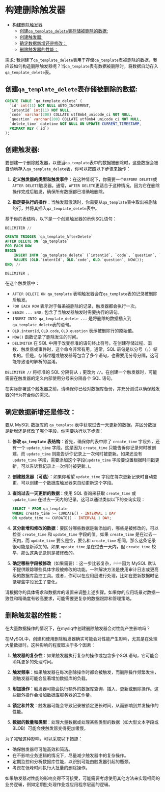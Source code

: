 # 构建删除触发器
- [构建删除触发器](#构建删除触发器)
  - [创建`qa_template_delete`表存储被删除的数据:](#创建qa_template_delete表存储被删除的数据)
  - [创建触发器:](#创建触发器)
  - [确定数据新增还是修改：](#确定数据新增还是修改)
  - [删除触发器的性能：](#删除触发器的性能)

需求: 我创建了`qa_template_delete`表用于存储`qa_template`表被删除的数据，我应该如何构造删除触发器呢？当`qa_template`表有数据被删除时，将数据自动存入`qa_template_delete`表。

## 创建`qa_template_delete`表存储被删除的数据:

```sql
CREATE TABLE `qa_template_delete` (
  `id` int(11) NOT NULL AUTO_INCREMENT,
  `intentId` int(11) NOT NULL,
  `code` varchar(200) COLLATE utf8mb4_unicode_ci NOT NULL,
  `question` varchar(200) COLLATE utf8mb4_unicode_ci NOT NULL,
  `delete_time` datetime NOT NULL ON UPDATE CURRENT_TIMESTAMP,
  PRIMARY KEY (`id`)
);
```

## 创建触发器:

要创建一个删除触发器，以便当`qa_template`表中的数据被删除时，这些数据会被自动地存入`qa_template_delete`表，你可以按照以下步骤来操作：

1. **定义触发器的类型和触发事件**：在这种情况下，你需要一个`BEFORE DELETE`或`AFTER DELETE`触发器。通常，`AFTER DELETE`更适合于这种情况，因为它在删除操作完成后触发，确保所有数据都已准确地删除。

2. **指定要执行的操作**：当触发器激活时，你需要从`qa_template`表中取出被删除的行，并将其插入`qa_template_delete`表中。

基于你的表结构，以下是一个创建触发器的示例SQL语句：<br>

```sql
DELIMITER //

CREATE TRIGGER `qa_template_AfterDelete` 
AFTER DELETE ON `qa_template` 
FOR EACH ROW 
BEGIN
    INSERT INTO `qa_template_delete` (`intentId`, `code`, `question`, `delete_time`) 
    VALUES (OLD.`intentId`, OLD.`code`, OLD.`question`, NOW());
END; //

DELIMITER ;
```

在这个触发器中：<br>

- `AFTER DELETE ON qa_template` 表明触发器会在`qa_template`表的记录被删除后触发。
- `FOR EACH ROW` 表示对于每条被删除的记录，触发器都会执行一次。
- `BEGIN ... END;` 包含了当触发器触发时需要执行的语句。
- `INSERT INTO qa_template_delete ...` 是将删除的数据插入到`qa_template_delete`表的语句。
- `OLD.intentId`, `OLD.code`, `OLD.question` 表示被删除行的原始值。
- `NOW()` 函数记录了删除发生的时间。
- `DELIMITER` 在 SQL 中用于改变标准的语句终止符号。在创建存储过程、函数、触发器或事件时，这个命令非常有用。通常，SQL 语句是以分号（`;`）结束的。但是，存储过程或触发器等包含了多个语句，也需要用分号分隔，这可能导致语句解析的混淆。

`DELIMITER //` 将标准的 SQL 分隔符从 `;` 更改为 `//`。在创建一个触发器时，可能需要在触发器的定义内部使用分号来分隔各个 SQL 语句。<br>

在实际部署这个触发器之前，请确保你已经对数据库备份，并充分测试以确保触发器的行为符合你的需求。<br>

## 确定数据新增还是修改：

要从 MySQL 数据库的 `qa_template` 表中获取过去一天更新的数据，并区分数据是新增还是修改了哪个字段，你需要执行以下步骤：<br>

1. **修改 `qa_template` 表结构**：首先，确保你的表中除了 `create_time` 字段外，还有一个 `update_time` 字段。这是因为 `create_time` 只能告诉你记录何时被创建，而 `update_time` 则能告诉你记录上一次何时被更新。如果还没有 `update_time` 字段，需要添加这个字段(`update_time` 字段要设置根据时间戳更新，可以告诉我记录上一次何时被更新。)。

2. **创建触发器（可选）**：如果你希望 `update_time` 字段在每次更新记录时自动变更，可以创建一个数据库触发器来自动更新这个字段。

3. **查询过去一天更新的数据**：使用 SQL 查询来获取 `create_time` 或 `update_time` 在过去一天内的记录。这可以通过类似以下的查询实现：
   ```sql
   SELECT * FROM qa_template 
   WHERE create_time >= CURDATE() - INTERVAL 1 DAY 
   OR update_time >= CURDATE() - INTERVAL 1 DAY;
   ```

4. **区分新增和修改的数据**：要区分哪些数据是新添加的，哪些是被修改的，可以检查 `create_time` 和 `update_time` 字段的值。如果 `create_time` 是在过去一天内，而 `update_time` 要么是空，要么和 `create_time` 相同，那么这条记录很可能是新添加的。如果 `update_time` 是在过去一天内，但 `create_time` 较早，那么这条记录则是被修改的。

5. **确定哪些字段被修改**（如果需要）：这一步比较复杂，💦💦💦因为 MySQL 默认不提供跟踪哪些具体字段被修改的功能。一种解决方法是使用审计日志或更高级的数据库监控工具。或者，你可以在应用层进行处理，比如在更新数据时记录哪些字段发生了变化。

请根据你的具体需求和数据库的设置来调整上述步骤。如果你的应用场景对数据一致性和精确度有较高要求，可能需要更复杂的数据跟踪和管理策略。<br>

## 删除触发器的性能：

在大量数据操作的情况下，在myslq中创建删除触发器会对性能产生影响吗？<br>

在MySQL中，创建和使用删除触发器确实可能会对性能产生影响，尤其是在处理大量数据时。这种影响的程度取决于多个因素：<br>

1. **触发器的复杂性**：如果触发器执行复杂的操作或包含多个SQL语句，它可能会消耗更多的处理时间。

2. **触发频率**：如果触发器在每次删除操作时都会被触发，而删除操作频繁发生，则触发器可能会显著增加数据库的负载。

3. **附加操作**：触发器可能会执行额外的数据库查询、插入、更新或删除操作。这些额外操作会增加数据库服务器的工作量。

4. **锁定和并发**：触发器可能会导致记录被锁定更长时间，从而影响到并发操作的性能。

5. **数据的数量和类型**：处理大量数据或处理某些类型的数据（如大型文本字段或BLOB）可能会使触发器变得更加缓慢。

为了减轻这种影响，可以采取以下措施：<br>

- 确保触发器尽可能高效和简洁。
- 在不影响业务逻辑的情况下，尽量减少触发器中的复杂操作。
- 定期监控和分析数据库性能，以识别可能由触发器引起的瓶颈。
- 考虑在低峰时间执行大批量的删除操作。

如果触发器对性能的影响变得不可接受，可能需要考虑使用其他方法来实现相同的业务逻辑，例如定期批处理作业或应用程序层面的逻辑。<br>